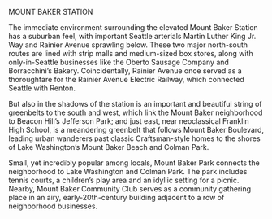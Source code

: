 MOUNT BAKER STATION
 
The immediate environment surrounding the elevated Mount Baker Station has a suburban feel, with important Seattle arterials Martin Luther King Jr. Way and Rainier Avenue sprawling below. These two major north-south routes are lined with strip malls and medium-sized box stores, along with only-in-Seattle businesses like the Oberto Sausage Company and Borracchini’s Bakery. Coincidentally, Rainier Avenue once served as a thoroughfare for the Rainier Avenue Electric Railway, which connected Seattle with Renton.
 
But also in the shadows of the station is an important and beautiful string of greenbelts to the south and west, which link the Mount Baker neighborhood to Beacon Hill’s Jefferson Park; and just east, near neoclassical Franklin High School, is a meandering greenbelt that follows Mount Baker Boulevard, leading urban wanderers past classic Craftsman-style homes to the shores of Lake Washington’s Mount Baker Beach and Colman Park.
 
Small, yet incredibly popular among locals, Mount Baker Park connects the neighborhood to Lake Washington and Colman Park.  The park includes tennis courts, a children’s play area and an idyllic setting for a picnic. Nearby, Mount Baker Community Club serves as a community gathering place in an airy, early-20th-century building adjacent to a row of neighborhood businesses. 
